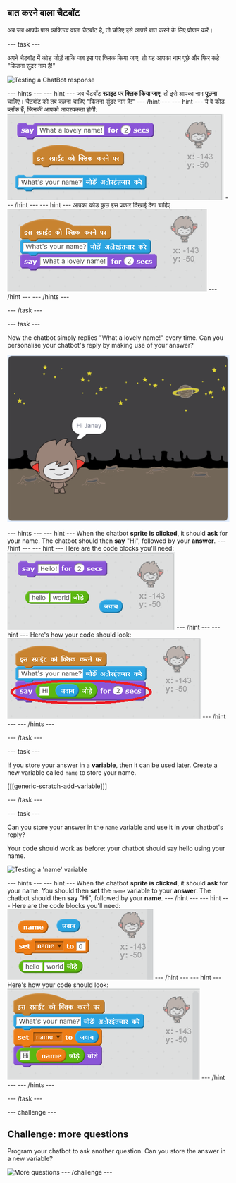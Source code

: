 ## बात करने वाला चैटबॉट

अब जब आपके पास व्यक्तित्व वाला चैटबॉट है, तो चलिए इसे आपसे बात करने के लिए प्रोग्राम करें।

\--- task \---

अपने चैटबॉट में कोड जोड़ें ताकि जब इस पर क्लिक किया जाए, तो यह आपका नाम पूछे और फिर कहे "कितना सुंदर नाम है!"

![Testing a ChatBot response](images/chatbot-ask-test.png)

\--- hints \--- \--- hint \--- जब चैटबॉट **स्प्राइट पर क्लिक किया जाए**, तो इसे आपका नाम **पूछना** चाहिए। चैटबॉट को तब कहना चाहिए "कितना सुंदर नाम है!" \--- /hint \--- \--- hint \--- ये वे कोड ब्लॉक हैं, जिनकी आपको आवश्यकता होगी: ![Blocks for a ChatBot reply](images/chatbot-ask-blocks.png) \--- /hint \--- \--- hint \--- आपका कोड कुछ इस प्रकार दिखाई देना चाहिए ![Code for a ChatBot reply](images/chatbot-ask-code.png) \--- /hint \--- \--- /hints \---

\--- /task \---

\--- task \---

Now the chatbot simply replies "What a lovely name!" every time. Can you personalise your chatbot's reply by making use of your answer?

![Testing a personalised reply](images/chatbot-answer-test.png)

\--- hints \--- \--- hint \--- When the chatbot **sprite is clicked**, it should **ask** for your name. The chatbot should then **say** "Hi", followed by your **answer**. \--- /hint \--- \--- hint \--- Here are the code blocks you'll need: ![Blocks for a personalised reply](images/chatbot-answer-blocks.png) \--- /hint \--- \--- hint \--- Here's how your code should look: ![Code for a personalised reply](images/chatbot-answer-code.png) \--- /hint \--- \--- /hints \---

\--- /task \---

\--- task \---

If you store your answer in a **variable**, then it can be used later. Create a new variable called `name` to store your name.

[[[generic-scratch-add-variable]]]

\--- /task \---

\--- task \---

Can you store your answer in the `name` variable and use it in your chatbot's reply?

Your code should work as before: your chatbot should say hello using your name.

![Testing a 'name' variable](images/chatbot-ask-test.png)

\--- hints \--- \--- hint \--- When the chatbot **sprite is clicked**, it should **ask** for your name. You should then **set** the `name` variable to your **answer**. The chatbot should then **say** "Hi", followed by your **name**. \--- /hint \--- \--- hint \--- Here are the code blocks you'll need: ![Blocks for a 'name' variable](images/chatbot-variable-blocks.png) \--- /hint \--- \--- hint \--- Here's how your code should look: ![Code for a 'name' variable](images/chatbot-variable-code.png) \--- /hint \--- \--- /hints \---

\--- /task \---

\--- challenge \---

## Challenge: more questions

Program your chatbot to ask another question. Can you store the answer in a new variable?

![More questions](images/chatbot-question.png) \--- /challenge \---